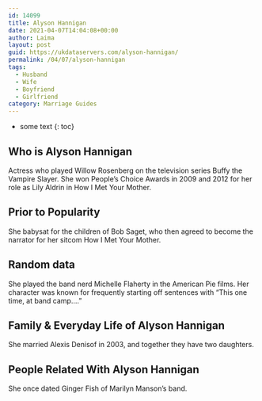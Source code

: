 ```yaml
---
id: 14099
title: Alyson Hannigan
date: 2021-04-07T14:04:08+00:00
author: Laima
layout: post
guid: https://ukdataservers.com/alyson-hannigan/
permalink: /04/07/alyson-hannigan
tags:
  - Husband
  - Wife
  - Boyfriend
  - Girlfriend
category: Marriage Guides
---
```


* some text
{: toc}


## Who is Alyson Hannigan
                  
                  
                  
Actress who played Willow Rosenberg on the television series Buffy the Vampire Slayer. She won People&#8217;s Choice Awards in 2009 and 2012 for her role as Lily Aldrin in How I Met Your Mother.
                  
              
            
              
            
                
                
                
## Prior to Popularity
                  
                  
                  
She babysat for the children of Bob Saget, who then agreed to become the narrator for her sitcom How I Met Your Mother.
                  
              
            
              
            
                
                
                
## Random data
                  
                  
                  
She played the band nerd Michelle Flaherty in the American Pie films. Her character was known for frequently starting off sentences with &#8220;This one time, at band camp&#8230;.&#8221;
                  
              
            
              
            
                
                
                
## Family & Everyday Life of Alyson Hannigan
                  
                  
                  
She married Alexis Denisof in 2003, and together they have two daughters.
                  
              
            
              
            
                
                
                
## People Related With Alyson Hannigan
                  
                  
                  
She once dated Ginger Fish of Marilyn Manson&#8217;s band.
                  
              
            
              
            
                
              
            
              
              
            
            
              
            
          
          
          